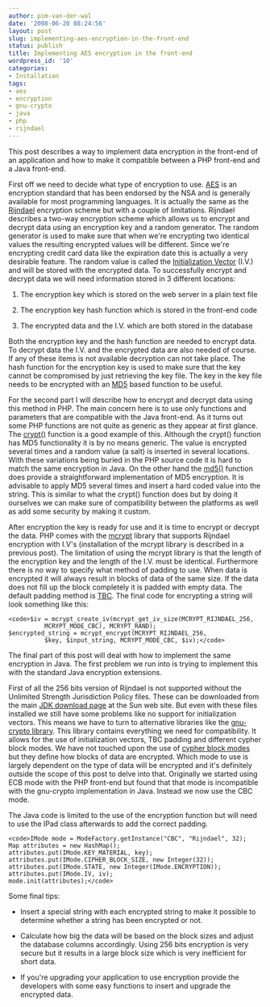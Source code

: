 ```yaml
---
author: pim-van-der-wal
date: '2008-06-20 08:24:56'
layout: post
slug: implementing-aes-encryption-in-the-front-end
status: publish
title: Implementing AES encryption in the front-end
wordpress_id: '10'
categories:
- Installation
tags:
- aes
- encryption
- gnu-crypto
- java
- php
- rijndael
---
```


This post describes a way to implement data encryption in the front-end of an application and how to make it compatible between a PHP front-end and a Java front-end.

First off we need to decide what type of encryption to use. [AES](http://en.wikipedia.org/wiki/Advanced_Encryption_Standard) is an encryption standard that has been endorsed by the NSA and is generally available for most programming languages. It is actually the same as the [Rijndael](http://en.wikipedia.org/wiki/Rijndael) encryption scheme but with a couple of limitations. Rijndael describes a two-way encryption scheme which allows us to encrypt and decrypt data using an encryption key and a random generator. The random generator is used to make sure that when we're encrypting two identical values the resulting encrypted values will be different. Since we're encrypting credit card data like the expiration date this is actually a very desirable feature. The random value is called the [Initialization Vector](http://en.wikipedia.org/wiki/Initialization_vector) (I.V.) and will be stored with the encrypted data. To successfully encrypt and decrypt data we will need information stored in 3 different locations:



	
  1. The encryption key which is stored on the web server in a plain text file

	
  2. The encryption key hash function which is stored in the front-end code

	
  3. The encrypted data and the I.V. which are both stored in the database


Both the encryption key and the hash function are needed to encrypt data. To decrypt data the I.V. and the encrypted data are also needed of course. If any of these items is not available decryption can not take place. The hash function for the encryption key is used to make sure that the key cannot be compromised by just retrieving the key file. The key in the key file needs to be encrypted with an [MD5](http://en.wikipedia.org/wiki/Md5) based function to be useful.

For the second part I will describe how to encrypt and decrypt data using this method in PHP. The main concern here is to use only functions and parameters that are compatible with the Java front-end. As it turns out some PHP functions are not quite as generic as they appear at first glance. The [crypt()](http://us.php.net/manual/en/function.crypt.php) function is a good example of this. Although the crypt() function has MD5 functionality it is by no means generic. The value is encrypted several times and a random value (a salt) is inserted in several locations. With these variations being buried in the PHP source code it is hard to match the same encryption in Java. On the other hand the [md5()](http://us.php.net/manual/en/function.md5.php) function does provide a straightforward implementation of MD5 encryption. It is advisable to apply MD5 several times and insert a hard coded value into the string. This is similar to what the crypt() function does but by doing it ourselves we can make sure of compatibility between the platforms as well as add some security by making it custom.

After encryption the key is ready for use and it is time to encrypt or decrypt the data. PHP comes with the [mcrypt](http://us.php.net/mcrypt) library that supports Rijndael encryption with I.V's (installation of the mcrypt library is described in a previous post). The limitation of using the mcrypt library is that the length of the encryption key and the length of the I.V. must be identical. Furthermore there is no way to specify what method of padding to use. When data is encrypted it will always result in blocks of data of the same size. If the data does not fill up the block completely it is padded with empty data. The default padding method is [TBC](http://www.gnu.org/software/gnu-crypto/manual/api/gnu/crypto/pad/TBC.html). The final code for encrypting a string will look something like this:

    
    <code>$iv = mcrypt_create_iv(mcrypt_get_iv_size(MCRYPT_RIJNDAEL_256,
              MCRYPT_MODE_CBC), MCRYPT_RAND);
    $encrypted_string = mcrypt_encrypt(MCRYPT_RIJNDAEL_256,
              $key, $input_string, MCRYPT_MODE_CBC, $iv);</code>


The final part of this post will deal with how to implement the same encryption in Java. The first problem we run into is trying to implement this with the standard Java encryption extensions.

First of all the 256 bits version of Rijndael is not supported without the Unlimited Strength Jurisdiction Policy files. These can be downloaded from the main [JDK download page](http://java.sun.com/javase/downloads/index.jsp) at the Sun web site. But even with these files installed we still have some problems like no support for initialization vectors. This means we have to turn to alternative libraries like the [gnu-crypto library](http://www.gnu.org/software/gnu-crypto). This library contains everything we need for compatibility. It allows for the use of initialization vectors, TBC padding and different cypher block modes. We have not touched upon the use of [cypher block modes](http://en.wikipedia.org/wiki/Block_cipher_modes_of_operation) but they define how blocks of data are encrypted. Which mode to use is largely dependent on the type of data will be encrypted and it's definitely outside the scope of this post to delve into that. Originally we started using ECB mode with the PHP front-end but found that that mode is incompatible with the gnu-crypto implementation in Java. Instead we now use the CBC mode.

The Java code is limited to the use of the encryption function but will need to use the IPad class afterwards to add the correct padding.

    
    <code>IMode mode = ModeFactory.getInstance("CBC", "Rijndael", 32);
    Map attributes = new HashMap();
    attributes.put(IMode.KEY_MATERIAL, key);
    attributes.put(IMode.CIPHER_BLOCK_SIZE, new Integer(32));
    attributes.put(IMode.STATE, new Integer(IMode.ENCRYPTION));
    attributes.put(IMode.IV, iv);
    mode.init(attributes);</code>


Some final tips:



	
  * Insert a special string with each encrypted string to make it possible to determine whether a string has been encrypted or not.

	
  * Calculate how big the data will be based on the block sizes and adjust the database columns accordingly. Using 256 bits encryption is very secure but it results in a large block size which is very inefficient for short data.

	
  * If you're upgrading your application to use encryption provide the developers with some easy functions to insert and upgrade the encrypted data.



